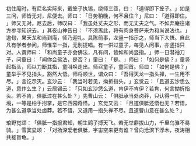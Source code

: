初住庵时，有尼名实际来，戴笠子执锡，绕师三匝，曰：​「道得即下笠子。​」如是三问，师皆无对，尼便去。师曰：​「日势稍晚，何不且住？​」尼曰：​「道得即住。​」师又无对。尼去后，师叹曰：​「我虽处丈夫之形，而无丈夫之气。不如弃庵往诸方参寻知识去。​」其夜山神告曰：​「不须离此，将有肉身菩萨来为和尚说法也。​」逾旬，果天龙和尚到庵，师乃迎礼。具陈前事，龙竖一指示之，师当下大悟。自此凡有学者参问，师惟举一指，无别提唱。有一供过童子，每见人问事，亦竖指只对。人谓师曰：​「和尚童子亦会佛法，凡有问，皆如和尚竖指。​」师一日潜袖刀子，问童曰：​「闻你会佛法，是否？​」童曰：​「是。​」师曰：​「如何是佛？​」童竖起指头，师以刀断其指，童叫唤走出。师召童子，童回首。师曰：​「如何是佛？​」童举手不见指头，豁然大悟。师将顺世，谓众曰：​「吾得天龙一指头禅，一生用不尽。​」言讫示灭。玄沙云：​「我当时若见，拗折指头。​」玄觉云：​「且道玄沙恁么道，意作么生？​」云居锡云：​「只如玄沙恁么道，肯伊不肯伊？若肯，何言拗折指头。若不肯，俱胝过在甚么处？​」先曹山云：​「俱胝承当处卤莽，只认得一机一境，一等是柏手拊掌，是它西园奇怪。​」玄觉又云：​「且道俱胝还悟也无？若悟，为甚么道承当处卤莽。若不悟，又道用一指头禅不尽。且道曹山意在甚么处？​」

琅野觉颂：​「俱胝一指报君知，朝生鹞子搏天飞。若无举鼎拔山力，千里乌骓不易骑。​」雪窦显颂：​「对扬深爱老俱胝，宇宙空来更有谁？曾向沧溟下浮木，夜涛相共接盲龟。​」